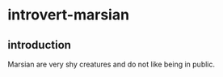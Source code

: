 # introvert-marsian
## introduction

Marsian are very shy creatures and do not like being in public.
